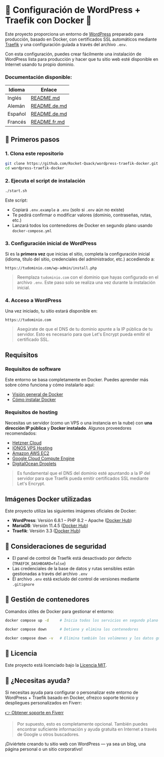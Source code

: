 # 🚀 Configuración de WordPress + Traefik con Docker 🦆

Este proyecto proporciona un entorno de [WordPress](https://github.com/WordPress/WordPress) preparado para producción, basado en Docker, con certificados SSL automáticos mediante [Traefik](https://traefik.io/) y una configuración guiada a través del archivo `.env`.

Con esta configuración, puedes crear fácilmente una instalación de WordPress lista para producción y hacer que tu sitio web esté disponible en Internet usando tu propio dominio.

### Documentación disponible:

| Idioma | Enlace                         |
| ------ | ------------------------------ |
| Inglés | [README.md](/README.md)       |
| Alemán | [README.de.md](./README.de.md) |
| Español | [README.de.md](./README.de.md) |
| Francés | [README.fr.md](./README.fr.md) |


## 🚀 Primeros pasos

### 1. Clona este repositorio

```bash
git clone https://github.com/Rocket-Quack/wordpress-traefik-docker.git
cd wordpress-traefik-docker
```

### 2. Ejecuta el script de instalación

```bash
./start.sh
```

Este script:

* Copiará `.env.example` a `.env` (solo si `.env` aún no existe)
* Te pedirá confirmar o modificar valores (dominio, contraseñas, rutas, etc.)
* Lanzará todos los contenedores de Docker en segundo plano usando `docker-compose.yml`

### 3. Configuración inicial de WordPress

Si es la **primera vez** que inicias el sitio, completa la configuración inicial (idioma, título del sitio, credenciales del administrador, etc.) accediendo a:

```
https://tudominio.com/wp-admin/install.php
```

> Reemplaza `tudominio.com` con el dominio que hayas configurado en el archivo `.env`.
> Este paso solo se realiza una vez durante la instalación inicial.

### 4. Acceso a WordPress

Una vez iniciado, tu sitio estará disponible en:

```
https://tudominio.com
```

> Asegúrate de que el DNS de tu dominio apunte a la IP pública de tu servidor. Esto es necesario para que Let's Encrypt pueda emitir el certificado SSL.


## Requisitos

### Requisitos de software

Este entorno se basa completamente en Docker. Puedes aprender más sobre cómo funciona y cómo instalarlo aquí:

* [Visión general de Docker](https://www.docker.com/)
* [Cómo instalar Docker](https://docs.docker.com/get-docker/)

### Requisitos de hosting

Necesitas un servidor (como un VPS o una instancia en la nube) con **una dirección IP pública** y **Docker instalado**. Algunos proveedores recomendados:

* [Hetzner Cloud](https://www.hetzner.com/cloud)
* [IONOS VPS Hosting](https://www.ionos.com/servers/vps)
* [Amazon AWS EC2](https://aws.amazon.com/ec2/)
* [Google Cloud Compute Engine](https://cloud.google.com/compute)
* [DigitalOcean Droplets](https://www.digitalocean.com/products/droplets/)

> Es fundamental que el DNS del dominio esté apuntando a la IP del servidor para que Traefik pueda emitir certificados SSL mediante Let's Encrypt.


## Imágenes Docker utilizadas

Este proyecto utiliza las siguientes imágenes oficiales de Docker:

* **WordPress**: Versión 6.8.1 – PHP 8.2 – Apache ([Docker Hub](https://hub.docker.com/_/wordpress))
* **MariaDB**: Versión 11.4.5 ([Docker Hub](https://hub.docker.com/_/mariadb))
* **Traefik**: Versión 3.3 ([Docker Hub](https://hub.docker.com/_/traefik))


## 🔐 Consideraciones de seguridad

* El panel de control de Traefik está desactivado por defecto (`TRAEFIK_DASHBOARD=false`)
* Las credenciales de la base de datos y rutas sensibles están gestionadas a través del archivo `.env`
* El archivo `.env` está excluido del control de versiones mediante `.gitignore`


## 🚢 Gestión de contenedores

Comandos útiles de Docker para gestionar el entorno:

```bash
docker compose up -d     # Inicia todos los servicios en segundo plano

docker compose down      # Detiene y elimina los contenedores

docker compose down -v   # Elimina también los volúmenes y los datos guardados
```


## 📄 Licencia

Este proyecto está licenciado bajo la [Licencia MIT](/LICENSE).


## 💬 ¿Necesitas ayuda?

Si necesitas ayuda para configurar o personalizar este entorno de WordPress + Traefik basado en Docker, ofrezco soporte técnico y despliegues personalizados en Fiverr:

[👉 Obtener soporte en Fiverr](https://de.fiverr.com/s/jjLk5pv)

> Por supuesto, esto es completamente opcional. También puedes encontrar suficiente información y ayuda gratuita en Internet a través de Google u otros buscadores.

¡Diviértete creando tu sitio web con WordPress — ya sea un blog, una página personal o un sitio corporativo!
